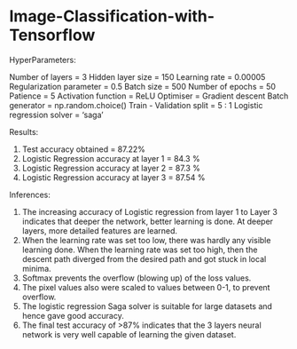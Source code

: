 # Image-Classification-with-Tensorflow

HyperParameters:

Number of layers = 3
Hidden layer size = 150 
Learning rate = 0.00005 
Regularization parameter = 0.5 
Batch size = 500
Number of epochs = 50 
Patience = 5
Activation function = ReLU
Optimiser = Gradient descent
Batch generator = np.random.choice() 
Train - Validation split = 5 : 1
Logistic regression solver = ‘saga’

Results:
1. Test accuracy obtained = 87.22%
2. Logistic Regression accuracy at layer 1 = 84.3 % 
3. Logistic Regression accuracy at layer 2 = 87.3 % 
4. Logistic Regression accuracy at layer 3 = 87.54 %

Inferences:   
1. The increasing accuracy of Logistic regression from layer 1 to Layer 3 indicates that deeper the network, better learning is done. At deeper layers, more detailed features are learned.
2. When the learning rate was set too low, there was hardly any visible learning done. When the learning rate was set too high, then the descent path diverged from the desired path and got stuck in local minima.
3. Softmax prevents the overflow (blowing up) of the loss values.
4. The pixel values also were scaled to values between 0-1, to prevent
overflow.
5. The logistic regression Saga solver is suitable for large datasets and
hence gave good accuracy.
6. The final test accuracy of >87% indicates that the 3 layers neural
network is very well capable of learning the given dataset.
